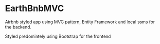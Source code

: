 # EarthBnbMVC

Airbnb styled app using MVC pattern, Entity Framework and local ssms for the backend.

Styled predomintely using Bootstrap for the frontend
